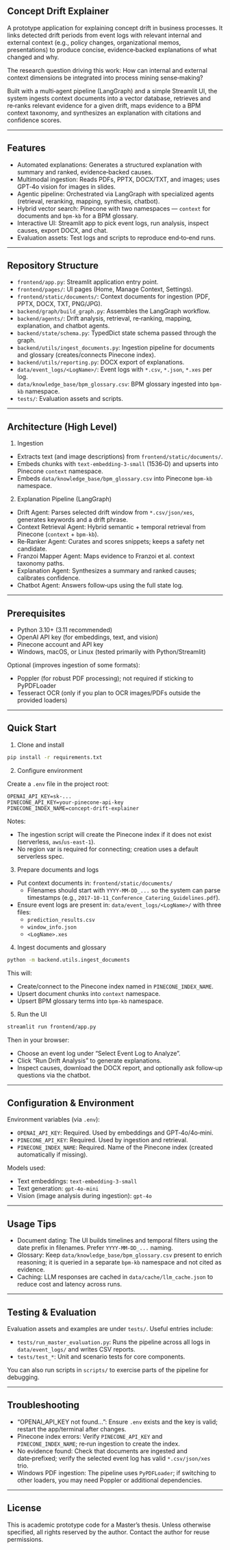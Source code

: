 ## Concept Drift Explainer

A prototype application for explaining concept drift in business processes. It links detected drift periods from event logs with relevant internal and external context (e.g., policy changes, organizational memos, presentations) to produce concise, evidence‑backed explanations of what changed and why.

The research question driving this work: How can internal and external context dimensions be integrated into process mining sense‑making?

Built with a multi‑agent pipeline (LangGraph) and a simple Streamlit UI, the system ingests context documents into a vector database, retrieves and re‑ranks relevant evidence for a given drift, maps evidence to a BPM context taxonomy, and synthesizes an explanation with citations and confidence scores.

---

## Features

- Automated explanations: Generates a structured explanation with summary and ranked, evidence‑backed causes.
- Multimodal ingestion: Reads PDFs, PPTX, DOCX/TXT, and images; uses GPT‑4o vision for images in slides.
- Agentic pipeline: Orchestrated via LangGraph with specialized agents (retrieval, reranking, mapping, synthesis, chatbot).
- Hybrid vector search: Pinecone with two namespaces — `context` for documents and `bpm-kb` for a BPM glossary.
- Interactive UI: Streamlit app to pick event logs, run analysis, inspect causes, export DOCX, and chat.
- Evaluation assets: Test logs and scripts to reproduce end‑to‑end runs.

---

## Repository Structure

- `frontend/app.py`: Streamlit application entry point.
- `frontend/pages/`: UI pages (Home, Manage Context, Settings).
- `frontend/static/documents/`: Context documents for ingestion (PDF, PPTX, DOCX, TXT, PNG/JPG).
- `backend/graph/build_graph.py`: Assembles the LangGraph workflow.
- `backend/agents/`: Drift analysis, retrieval, re‑ranking, mapping, explanation, and chatbot agents.
- `backend/state/schema.py`: TypedDict state schema passed through the graph.
- `backend/utils/ingest_documents.py`: Ingestion pipeline for documents and glossary (creates/connects Pinecone index).
- `backend/utils/reporting.py`: DOCX export of explanations.
- `data/event_logs/<LogName>/`: Event logs with `*.csv`, `*.json`, `*.xes` per log.
- `data/knowledge_base/bpm_glossary.csv`: BPM glossary ingested into `bpm-kb` namespace.
- `tests/`: Evaluation assets and scripts.

---

## Architecture (High Level)

1) Ingestion
- Extracts text (and image descriptions) from `frontend/static/documents/`.
- Embeds chunks with `text-embedding-3-small` (1536‑D) and upserts into Pinecone `context` namespace.
- Embeds `data/knowledge_base/bpm_glossary.csv` into Pinecone `bpm-kb` namespace.

2) Explanation Pipeline (LangGraph)
- Drift Agent: Parses selected drift window from `*.csv/json/xes`, generates keywords and a drift phrase.
- Context Retrieval Agent: Hybrid semantic + temporal retrieval from Pinecone (`context` + `bpm-kb`).
- Re‑Ranker Agent: Curates and scores snippets; keeps a safety net candidate.
- Franzoi Mapper Agent: Maps evidence to Franzoi et al. context taxonomy paths.
- Explanation Agent: Synthesizes a summary and ranked causes; calibrates confidence.
- Chatbot Agent: Answers follow‑ups using the full state log.

---

## Prerequisites

- Python 3.10+ (3.11 recommended)
- OpenAI API key (for embeddings, text, and vision)
- Pinecone account and API key
- Windows, macOS, or Linux (tested primarily with Python/Streamlit)

Optional (improves ingestion of some formats):
- Poppler (for robust PDF processing); not required if sticking to PyPDFLoader
- Tesseract OCR (only if you plan to OCR images/PDFs outside the provided loaders)

---

## Quick Start

1) Clone and install

```bash
pip install -r requirements.txt
```

2) Configure environment

Create a `.env` file in the project root:

```env
OPENAI_API_KEY=sk-...
PINECONE_API_KEY=your-pinecone-api-key
PINECONE_INDEX_NAME=concept-drift-explainer
```

Notes:
- The ingestion script will create the Pinecone index if it does not exist (serverless, `aws`/`us-east-1`).
- No region var is required for connecting; creation uses a default serverless spec.

3) Prepare documents and logs

- Put context documents in: `frontend/static/documents/`
  - Filenames should start with `YYYY-MM-DD_...` so the system can parse timestamps (e.g., `2017-10-11_Conference_Catering_Guidelines.pdf`).
- Ensure event logs are present in: `data/event_logs/<LogName>/` with three files:
  - `prediction_results.csv`
  - `window_info.json`
  - `<LogName>.xes`

4) Ingest documents and glossary

```bash
python -m backend.utils.ingest_documents
```

This will:
- Create/connect to the Pinecone index named in `PINECONE_INDEX_NAME`.
- Upsert document chunks into `context` namespace.
- Upsert BPM glossary terms into `bpm-kb` namespace.

5) Run the UI

```bash
streamlit run frontend/app.py
```

Then in your browser:
- Choose an event log under “Select Event Log to Analyze”.
- Click “Run Drift Analysis” to generate explanations.
- Inspect causes, download the DOCX report, and optionally ask follow‑up questions via the chatbot.

---

## Configuration & Environment

Environment variables (via `.env`):
- `OPENAI_API_KEY`: Required. Used by embeddings and GPT‑4o/4o‑mini.
- `PINECONE_API_KEY`: Required. Used by ingestion and retrieval.
- `PINECONE_INDEX_NAME`: Required. Name of the Pinecone index (created automatically if missing).

Models used:
- Text embeddings: `text-embedding-3-small`
- Text generation: `gpt-4o-mini`
- Vision (image analysis during ingestion): `gpt-4o`

---

## Usage Tips

- Document dating: The UI builds timelines and temporal filters using the date prefix in filenames. Prefer `YYYY-MM-DD_...` naming.
- Glossary: Keep `data/knowledge_base/bpm_glossary.csv` present to enrich reasoning; it is queried in a separate `bpm-kb` namespace and not cited as evidence.
- Caching: LLM responses are cached in `data/cache/llm_cache.json` to reduce cost and latency across runs.

---

## Testing & Evaluation

Evaluation assets and examples are under `tests/`. Useful entries include:
- `tests/run_master_evaluation.py`: Runs the pipeline across all logs in `data/event_logs/` and writes CSV reports.
- `tests/test_*`: Unit and scenario tests for core components.

You can also run scripts in `scripts/` to exercise parts of the pipeline for debugging.

---

## Troubleshooting

- “OPENAI_API_KEY not found…”: Ensure `.env` exists and the key is valid; restart the app/terminal after changes.
- Pinecone index errors: Verify `PINECONE_API_KEY` and `PINECONE_INDEX_NAME`; re‑run ingestion to create the index.
- No evidence found: Check that documents are ingested and date‑prefixed; verify the selected event log has valid `*.csv/json/xes` trio.
- Windows PDF ingestion: The pipeline uses `PyPDFLoader`; if switching to other loaders, you may need Poppler or additional dependencies.

---

## License

This is academic prototype code for a Master’s thesis. Unless otherwise specified, all rights reserved by the author. Contact the author for reuse permissions.

